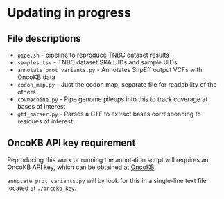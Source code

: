 # Updating in progress

## File descriptions
* `pipe.sh` - pipeline to reproduce TNBC dataset results
* `samples.tsv` - TNBC dataset SRA UIDs and sample UIDs
* `annotate_prot_variants.py` - Annotates SnpEff output VCFs with OncoKB data
* `codon_map.py` - Just the codon map, separate file for readability of the others
* `covmachine.py` - Pipe genome pileups into this to track coverage at bases of interest
* `gtf_parser.py` - Parses a GTF to extract bases corresponding to residues of interest

## OncoKB API key requirement

Reproducing this work or running the annotation script will requires an 
OncoKB API key, which can be obtained at [OncoKB](https://www.oncokb.org/apiAccess).

`annotate_prot_variants.py` will by look for this in a single-line text
file located at `./oncokb_key`. 

